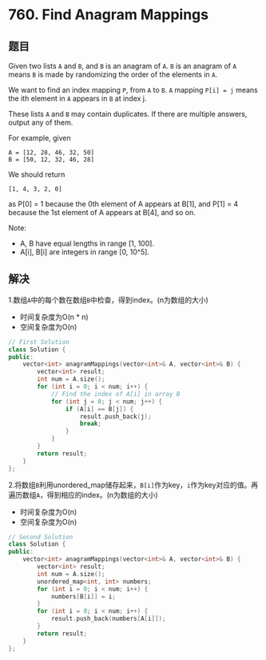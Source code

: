 # 760. Find Anagram Mappings

## 题目

Given two lists `A` and `B`, and `B` is an anagram of `A`. `B` is an anagram of `A` means `B` is made by randomizing the order of the elements in `A`.

We want to find an index mapping `P`, from `A` to `B`. `A` mapping `P[i] = j` means the ith element in `A` appears in `B` at index j.

These lists `A` and `B` may contain duplicates. If there are multiple answers, output any of them.

For example, given
```
A = [12, 28, 46, 32, 50]
B = [50, 12, 32, 46, 28]
```
We should return
```
[1, 4, 3, 2, 0]
```
as P[0] = 1 because the 0th element of A appears at B[1], and P[1] = 4 because the 1st element of A appears at B[4], and so on.

Note:

- A, B have equal lengths in range [1, 100].
- A[i], B[i] are integers in range [0, 10^5].

## 解决
1.数组`A`中的每个数在数组`B`中检查，得到index。(n为数组的大小)

- 时间复杂度为O(n * n)
- 空间复杂度为O(n)

```C++
// First Solution
class Solution {
public:
    vector<int> anagramMappings(vector<int>& A, vector<int>& B) {
        vector<int> result;
        int num = A.size();
        for (int i = 0; i < num; i++) {
            // Find the index of A[i] in array B
            for (int j = 0; j < num; j++) {
                if (A[i] == B[j]) {
                    result.push_back(j);
                    break;
                }
            }
        }
        return result;
    }
};
```

2.将数组`B`利用unordered_map储存起来，`B[i]`作为key，`i`作为key对应的值。再遍历数组`A`，得到相应的index。(n为数组的大小)

- 时间复杂度为O(n)
- 空间复杂度为O(n)

```C++
// Second Solution
class Solution {
public:
    vector<int> anagramMappings(vector<int>& A, vector<int>& B) {
        vector<int> result;
        int num = A.size();
        unordered_map<int, int> numbers;
        for (int i = 0; i < num; i++) {
            numbers[B[i]] = i;
        }
        for (int i = 0; i < num; i++) {
            result.push_back(numbers[A[i]]);
        }
        return result;
    }
};
```
